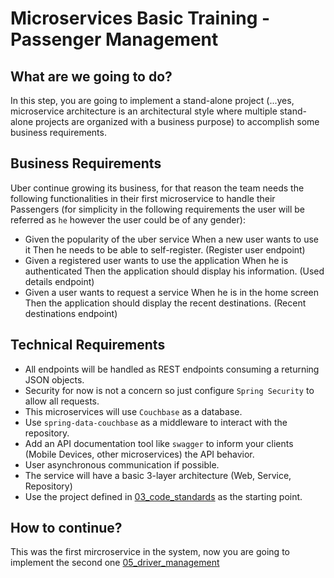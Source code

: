 # Microservices Basic Training - Passenger Management

## What are we going to do?
In this step, you are going to implement a stand-alone project (...yes, microservice architecture is an architectural style where multiple stand-alone projects are organized with a business purpose) to accomplish some business requirements.

## Business Requirements
Uber continue growing its business, for that reason the team needs the following functionalities in their first microservice to handle their Passengers (for simplicity in the following requirements the user will be referred as `he` however the user could be of any gender):
- Given the popularity of the uber service When a new user wants to use it Then he needs to be able to self-register. (Register user endpoint)
- Given a registered user wants to use the application When he is authenticated Then the application should display his information. (Used details endpoint)
- Given a user wants to request a service When he is in the home screen Then the application should display the recent destinations. (Recent destinations endpoint)

## Technical Requirements
- All endpoints will be handled as REST endpoints consuming a returning JSON objects.
- Security for now is not a concern so just configure `Spring Security` to allow all requests.
- This microservices will use `Couchbase` as a database.
- Use `spring-data-couchbase` as a middleware to interact with the repository.
- Add an API documentation tool like `swagger` to inform your clients (Mobile Devices, other microservices) the API behavior.
- User asynchronous communication if possible.
- The service will have a basic 3-layer architecture (Web, Service, Repository)
- Use the project defined in [03_code_standards](../03_code_standards/mstraining) as the starting point.

## How to continue?
This was the first mircroservice in the system, now you are going to implement the second one [05_driver_management](../05_driver_management)